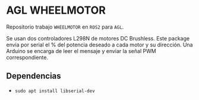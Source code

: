 # AGL WHEELMOTOR

Repositorio trabajo `WHEELMOTOR` en `ROS2` para `AGL`.

Se usan dos controladores L298N de motores DC Brushless. Este package envia por serial el % del potencia deseado a cada motor y su dirección. Una Arduino se encarga de leer el mensaje
y enviar la señal PWM correspondiente.


## Dependencias

- `sudo apt install libserial-dev`

